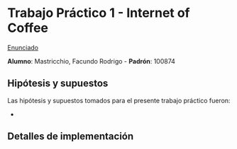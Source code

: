 # Trabajo Práctico 1 - Internet of Coffee

[Enunciado](https://concurrentes-fiuba.github.io/2C2022_tp1.html)

**Alumno**: Mastricchio, Facundo Rodrigo - **Padrón**: 100874

## Hipótesis y supuestos

Las hipótesis y supuestos tomados para el presente trabajo práctico fueron:

- 

## Detalles de implementación
